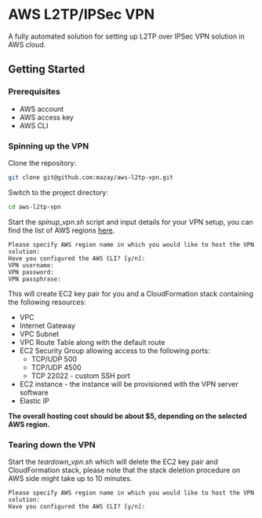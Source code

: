 # AWS L2TP/IPSec VPN

A fully automated solution for setting up L2TP over IPSec VPN solution in AWS cloud.

## Getting Started

### Prerequisites

* AWS account
* AWS access key
* AWS CLI

### Spinning up the VPN

Clone the repository:
```bash
git clone git@github.com:mazay/aws-l2tp-vpn.git
```

Switch to the project directory:
```bash
cd aws-l2tp-vpn
```

Start the _spinup_vpn.sh_ script and input details for your VPN setup, you can find the list of AWS regions [here](https://docs.aws.amazon.com/AmazonRDS/latest/UserGuide/Concepts.RegionsAndAvailabilityZones.html).
```
Please specify AWS region name in which you would like to host the VPN solution: 
Have you configured the AWS CLI? [y/n]: 
VPN username: 
VPN password: 
VPN passphrase: 
```

This will create EC2 key pair for you and a CloudFormation stack containing the following resources:
* VPC
* Internet Gateway
* VPC Subnet
* VPC Route Table along with the default route
* EC2 Security Group allowing access to the following ports:
    * TCP/UDP 500
    * TCP/UDP 4500
    * TCP 22022 - custom SSH port
* EC2 instance - the instance will be provisioned with the VPN server software
* Elastic IP

**The overall hosting cost should be about $5, depending on the selected AWS region.**

### Tearing down the VPN

Start the _teardown_vpn.sh_ which will delete the EC2 key pair and CloudFormation stack, please note that the stack deletion procedure on AWS side might take up to 10 minutes.
```
Please specify AWS region name in which you would like to host the VPN solution: 
Have you configured the AWS CLI? [y/n]: 
```
